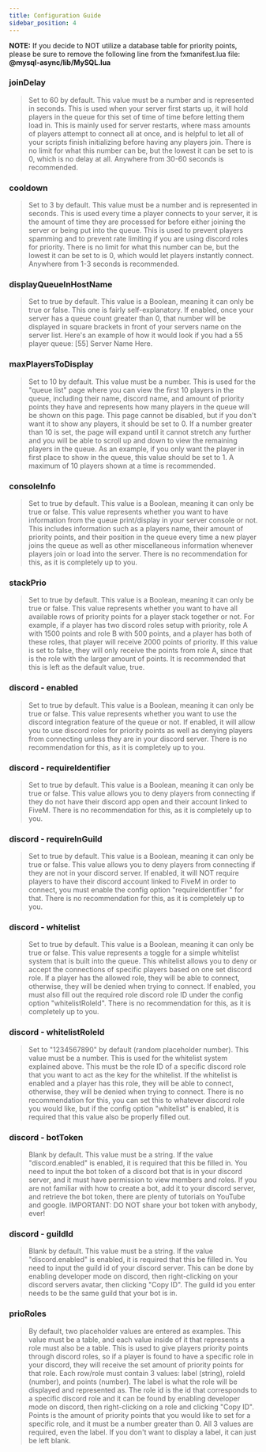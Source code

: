 ```yaml
---
title: Configuration Guide
sidebar_position: 4
---
```


**NOTE:** If you decide to NOT utilize a database table for priority points, please be sure to remove the following line from the fxmanifest.lua file: **@mysql-async/lib/MySQL.lua**

### joinDelay
> Set to 60 by default. This value must be a number and is represented in seconds. This is used when your server first starts up, it will hold players in the queue for this set of time of time before letting them load in. This is mainly used for server restarts, where mass amounts of players attempt to connect all at once, and is helpful to let all of your scripts finish initializing before having any players join. There is no limit for what this number can be, but the lowest it can be set to is 0, which is no delay at all. Anywhere from 30-60 seconds is recommended.

### cooldown
> Set to 3 by default. This value must be a number and is represented in seconds. This is used every time a player connects to your server, it is the amount of time they are processed for before either joining the server or being put into the queue. This is used to prevent players spamming and to prevent rate limiting if you are using discord roles for priority. There is no limit for what this number can be, but the lowest it can be set to is 0, which would let players instantly connect. Anywhere from 1-3 seconds is recommended.

### displayQueueInHostName
> Set to true by default. This value is a Boolean, meaning it can only be true or false. This one is fairly self-explanatory. If enabled, once your server has a queue count greater than 0, that number will be displayed in square brackets in front of your servers name on the server list. Here's an example of how it would look if you had a 55 player queue: [55] Server Name Here.

### maxPlayersToDisplay
> Set to 10 by default. This value must be a number. This is used for the "queue list" page where you can view the first 10 players in the queue, including their name, discord name, and amount of priority points they have and represents how many players in the queue will be shown on this page. This page cannot be disabled, but if you don't want it to show any players, it should be set to 0. If a number greater than 10 is set, the page will expand until it cannot stretch any further and you will be able to scroll up and down to view the remaining players in the queue. As an example, if you only want the player in first place to show in the queue, this value should be set to 1. A maximum of 10 players shown at a time is recommended.

### consoleInfo
> Set to true by default. This value is a Boolean, meaning it can only be true or false. This value represents whether you want to have information from the queue print/display in your server console or not. This includes information such as a players name, their amount of priority points, and their position in the queue every time a new player joins the queue as well as other miscellaneous information whenever players join or load into the server. There is no recommendation for this, as it is completely up to you.

### stackPrio
> Set to true by default. This value is a Boolean, meaning it can only be true or false. This value represents whether you want to have all available rows of priority points for a player stack together or not. For example, if a player has two discord roles setup with priority, role A with 1500 points and role B with 500 points, and a player has both of these roles, that player will receive 2000 points of priority. If this value is set to false, they will only receive the points from role A, since that is the role with the larger amount of points. It is recommended that this is left as the default value, true.

### discord - enabled
> Set to true by default. This value is a Boolean, meaning it can only be true or false. This value represents whether you want to use the discord integration feature of the queue or not. If enabled, it will allow you to use discord roles for priority points as well as denying players from connecting unless they are in your discord server. There is no recommendation for this, as it is completely up to you.

### discord - requireIdentifier
> Set to true by default. This value is a Boolean, meaning it can only be true or false. This value allows you to deny players from connecting if they do not have their discord app open and their account linked to FiveM. There is no recommendation for this, as it is completely up to you.

### discord - requireInGuild
> Set to true by default. This value is a Boolean, meaning it can only be true or false. This value allows you to deny players from connecting if they are not in your discord server. If enabled, it will NOT require players to have their discord account linked to FiveM in order to connect, you must enable the config option "requireIdentifier " for that. There is no recommendation for this, as it is completely up to you.

### discord - whitelist
> Set to true by default. This value is a Boolean, meaning it can only be true or false. This value represents a toggle for a simple whitelist system that is built into the queue. This whitelist allows you to deny or accept the connections of specific players based on one set discord role. If a player has the allowed role, they will be able to connect, otherwise, they will be denied when trying to connect. If enabled, you must also fill out the required role discord role ID under the config option "whitelistRoleId". There is no recommendation for this, as it is completely up to you.

### discord - whitelistRoleId
> Set to "1234567890" by default (random placeholder number). This value must be a number. This is used for the whitelist system explained above. This must be the role ID of a specific discord role that you want to act as the key for the whitelist. If the whitelist is enabled and a player has this role, they will be able to connect, otherwise, they will be denied when trying to connect. There is no recommendation for this, you can set this to whatever discord role you would like, but if the config option "whitelist" is enabled, it is required that this value also be properly filled out.

### discord - botToken
> Blank by default. This value must be a string. If the value "discord.enabled" is enabled, it is required that this be filled in. You need to input the bot token of a discord bot that is in your discord server, and it must have permission to view members and roles. If you are not familiar with how to create a bot, add it to your discord server, and retrieve the bot token, there are plenty of tutorials on YouTube and google. IMPORTANT: DO NOT share your bot token with anybody, ever!

### discord - guildId
> Blank by default. This value must be a string. If the value "discord.enabled" is enabled, it is required that this be filled in. You need to input the guild id of your discord server. This can be done by enabling developer mode on discord, then right-clicking on your discord servers avatar, then clicking "Copy ID". The guild id you enter needs to be the same guild that your bot is in.

### prioRoles
> By default, two placeholder values are entered as examples. This value must be a table, and each value inside of it that represents a role must also be a table. This is used to give players priority points through discord roles, so if a player is found to have a specific role in your discord, they will receive the set amount of priority points for that role. Each row/role must contain 3 values: label (string), roleId (number), and points (number). The label is what the role will be displayed and represented as. The role id is the id that corresponds to a specific discord role and it can be found by enabling developer mode on discord, then right-clicking on a role and clicking "Copy ID". Points is the amount of priority points that you would like to set for a specific role, and it must be a number greater than 0. All 3 values are required, even the label. If you don't want to display a label, it can just be left blank.
